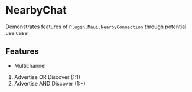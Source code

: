 # NearbyChat
Demonstrates features of `Plugin.Maui.NearbyConnection` through potential use case

## Features
- Multichannel
 1. Advertise OR Discover (1:1)
 2. Advertise AND Discover (1:*)